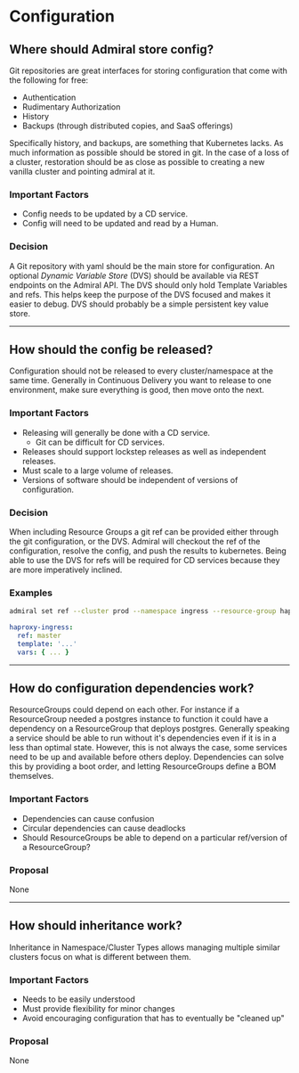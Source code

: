 # Configuration

## Where should Admiral store config?

Git repositories are great interfaces for storing configuration that come with
the following for free:

- Authentication
- Rudimentary Authorization
- History
- Backups (through distributed copies, and SaaS offerings)

Specifically history, and backups, are something that Kubernetes lacks. As much
information as possible should be stored in git. In the case of a loss of a
cluster, restoration should be as close as possible to creating a new vanilla
cluster and pointing admiral at it.

### Important Factors

- Config needs to be updated by a CD service.
- Config will need to be updated and read by a Human.

### Decision

A Git repository with yaml should be the main store for configuration. An
optional _Dynamic Variable Store_ (DVS) should be available via REST endpoints
on the Admiral API. The DVS should only hold Template Variables and refs. This
helps keep the purpose of the DVS focused and makes it easier to debug. DVS
should probably be a simple persistent key value store.

---

## How should the config be released?

Configuration should not be released to every cluster/namespace at the same
time. Generally in Continuous Delivery you want to release to one environment,
make sure everything is good, then move onto the next.

### Important Factors

- Releasing will generally be done with a CD service.
  - Git can be difficult for CD services.
- Releases should support lockstep releases as well as independent releases.
- Must scale to a large volume of releases.
- Versions of software should be independent of versions of configuration.

### Decision

When including Resource Groups a git ref can be provided either through the git
configuration, or the DVS. Admiral will checkout the ref of the configuration,
resolve the config, and push the results to kubernetes. Being able to use the
DVS for refs will be required for CD services because they are more imperatively
inclined.

### Examples

```bash
admiral set ref --cluster prod --namespace ingress --resource-group haproxy-ingress --ref release/prod
```

```yaml
haproxy-ingress:
  ref: master
  template: '...'
  vars: { ... }
```

---

## How do configuration dependencies work?

ResourceGroups could depend on each other. For instance if a ResourceGroup
needed a postgres instance to function it could have a dependency on a
ResourceGroup that deploys postgres. Generally speaking a service should be able
to run without it's dependencies even if it is in a less than optimal state.
However, this is not always the case, some services need to be up and available
before others deploy. Dependencies can solve this by providing a boot order, and
letting ResourceGroups define a BOM themselves.

### Important Factors

- Dependencies can cause confusion
- Circular dependencies can cause deadlocks
- Should ResourceGroups be able to depend on a particular ref/version of a
  ResourceGroup?

### Proposal

None

---

## How should inheritance work?

Inheritance in Namespace/Cluster Types allows managing multiple similar clusters
focus on what is different between them.

### Important Factors

- Needs to be easily understood
- Must provide flexibility for minor changes
- Avoid encouraging configuration that has to eventually be "cleaned up"

### Proposal

None
